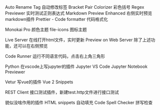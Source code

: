 Auto Rename Tag   自动修改标签
Bracket Pair Colorizer  彩色括号
Regex Previewer   实时测试正则表达式
Markdown Preview Enhanced   右侧实时预览markdown插件
Prettier - Code formatter   代码格式化

Monokai Pro   颜色主题
file-icons    图标主题

Live Server   在线打开html文件，实时更新
Preview on Web Server   除了上述功能，还可以在右侧预览

Code Runner   运行不同语言代码，点击右上角三角形

Python    在vscode上写jupyter的插件
Jupyter
VS Code Jupyter Notebook Previewer

Vetur   写vue的插件
Vue 2 Snippets

REST Client 接口测试插件，新建test.http文件进行接口测试

貌似没啥作用的插件
HTML snippets 自动填充
Code Spell Checker 拼写检查